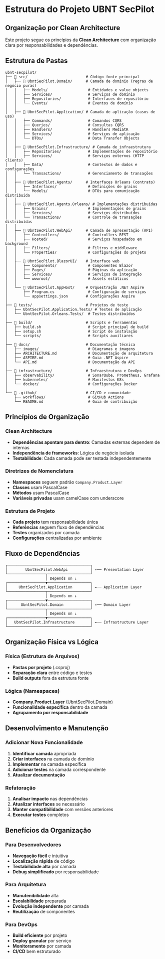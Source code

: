 # Estrutura do Projeto UBNT SecPilot

## Organização por Clean Architecture

Este projeto segue os princípios da **Clean Architecture** com organização clara por responsabilidades e dependências.

## Estrutura de Pastas

```
ubnt-secpilot/
├── 📁 src/                          # Código fonte principal
│   ├── 📁 UbntSecPilot.Domain/      # Camada de domínio (regras de negócio puras)
│   │   ├── Models/                  # Entidades e value objects
│   │   ├── Services/                # Serviços de domínio
│   │   ├── Repositories/            # Interfaces de repositório
│   │   └── Events/                  # Eventos de domínio
│   │
│   ├── 📁 UbntSecPilot.Application/ # Camada de aplicação (casos de uso)
│   │   ├── Commands/                # Comandos CQRS
│   │   ├── Queries/                 # Consultas CQRS
│   │   ├── Handlers/                # Handlers MediatR
│   │   ├── Services/                # Serviços de aplicação
│   │   └── DTOs/                    # Data Transfer Objects
│   │
│   ├── 📁 UbntSecPilot.Infrastructure/ # Camada de infraestrutura
│   │   ├── Repositories/            # Implementações de repositório
│   │   ├── Services/                # Serviços externos (HTTP clients)
│   │   ├── Data/                    # Contextos de dados e configurações
│   │   └── Transactions/            # Gerenciamento de transações
│   │
│   ├── 📁 UbntSecPilot.Agents/      # Interfaces Orleans (contrato)
│   │   ├── Interfaces/              # Definições de grains
│   │   └── Models/                  # DTOs para comunicação distribuída
│   │
│   ├── 📁 UbntSecPilot.Agents.Orleans/ # Implementações distribuídas
│   │   ├── Grains/                  # Implementações de grains
│   │   ├── Services/                # Serviços distribuídos
│   │   └── Transactions/            # Controle de transações distribuídas
│   │
│   ├── 📁 UbntSecPilot.WebApi/      # Camada de apresentação (API)
│   │   ├── Controllers/             # Controllers REST
│   │   ├── Hosted/                  # Serviços hospedados em background
│   │   ├── Filters/                 # Filtros e middleware
│   │   └── Properties/              # Configurações do projeto
│   │
│   ├── 📁 UbntSecPilot.BlazorUI/    # Interface web
│   │   ├── Components/              # Componentes Blazor
│   │   ├── Pages/                   # Páginas da aplicação
│   │   ├── Services/                # Serviços de integração
│   │   └── wwwroot/                 # Assets estáticos
│   │
│   └── 📁 UbntSecPilot.AppHost/     # Orquestração .NET Aspire
│       ├── Program.cs               # Configuração de serviços
│       └── appsettings.json        # Configurações Aspire
│
├── 📁 tests/                        # Projetos de teste
│   ├── UbntSecPilot.Application.Tests/ # Testes de aplicação
│   └── UbntSecPilot.Orleans.Tests/  # Testes distribuídos
│
├── 📁 build/                        # Scripts e ferramentas
│   ├── build.sh                     # Script principal de build
│   ├── setup.sh                     # Script de instalação
│   └── scripts/                     # Scripts auxiliares
│
├── 📁 docs/                         # Documentação técnica
│   ├── images/                      # Diagramas e imagens
│   ├── ARCHITECTURE.md              # Documentação de arquitetura
│   ├── ASPIRE.md                    # Guia .NET Aspire
│   └── API.md                       # Documentação da API
│
├── 📁 infrastructure/               # Infraestrutura e DevOps
│   ├── observability/               # SonarQube, Prometheus, Grafana
│   ├── kubernetes/                  # Manifestos K8s
│   └── docker/                      # Configurações Docker
│
└── 📁 .github/                      # CI/CD e comunidade
    ├── workflows/                   # GitHub Actions
    └── README.md                    # Guia de contribuição
```

## Princípios de Organização

### Clean Architecture
- **Dependências apontam para dentro**: Camadas externas dependem de internas
- **Independência de frameworks**: Lógica de negócio isolada
- **Testabilidade**: Cada camada pode ser testada independentemente

### Diretrizes de Nomenclatura
- **Namespaces** seguem padrão `Company.Product.Layer`
- **Classes** usam PascalCase
- **Métodos** usam PascalCase
- **Variáveis privadas** usam camelCase com underscore

### Estrutura de Projeto
- **Cada projeto** tem responsabilidade única
- **Referências** seguem fluxo de dependências
- **Testes** organizados por camada
- **Configurações** centralizadas por ambiente

## Fluxo de Dependências

```
┌─────────────────────────────────────┐
│        UbntSecPilot.WebApi          │ ←── Presentation Layer
└─────────────────┬───────────────────┘
                  │ Depends on ↓
┌─────────────────▼───────────────────┐
│     UbntSecPilot.Application        │ ←── Application Layer
└─────────────────┬───────────────────┘
                  │ Depends on ↓
┌─────────────────▼───────────────────┐
│      UbntSecPilot.Domain            │ ←── Domain Layer
└─────────────────┬───────────────────┘
                  │ Depends on ↓
┌─────────────────▼───────────────────┐
│   UbntSecPilot.Infrastructure       │ ←── Infrastructure Layer
└─────────────────────────────────────┘
```

## Organização Física vs Lógica

### Física (Estrutura de Arquivos)
- **Pastas por projeto** (.csproj)
- **Separação clara** entre código e testes
- **Build outputs** fora da estrutura fonte

### Lógica (Namespaces)
- **Company.Product.Layer** (UbntSecPilot.Domain)
- **Funcionalidade específica** dentro da camada
- **Agrupamento por responsabilidade**

## Desenvolvimento e Manutenção

### Adicionar Nova Funcionalidade
1. **Identificar camada** apropriada
2. **Criar interfaces** na camada de domínio
3. **Implementar** na camada específica
4. **Adicionar testes** na camada correspondente
5. **Atualizar documentação**

### Refatoração
1. **Analisar impacto** nas dependências
2. **Atualizar interfaces** se necessário
3. **Manter compatibilidade** com versões anteriores
4. **Executar testes** completos

## Benefícios da Organização

### Para Desenvolvedores
- **Navegação fácil** e intuitiva
- **Localização rápida** de código
- **Testabilidade alta** por camada
- **Debug simplificado** por responsabilidade

### Para Arquitetura
- **Manutenibilidade** alta
- **Escalabilidade** preparada
- **Evolução independente** por camada
- **Reutilização** de componentes

### Para DevOps
- **Build eficiente** por projeto
- **Deploy granular** por serviço
- **Monitoramento** por camada
- **CI/CD** bem estruturado
